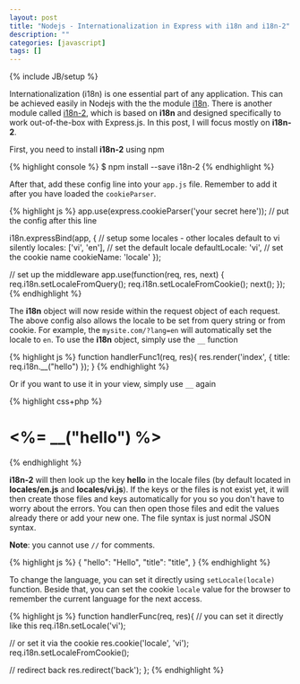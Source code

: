 ```yaml
---
layout: post
title: "Nodejs - Internationalization in Express with i18n and i18n-2"
description: ""
categories: [javascript]
tags: []
---
```

{% include JB/setup %}

Internationalization (i18n) is one essential part of any application. This can
be achieved easily in Nodejs with the the module
[i18n](https://github.com/mashpie/i18n-node). There is another module called
[i18n-2](https://github.com/jeresig/i18n-node-2), which is based on **i18n** and
designed specifically to work out-of-the-box with Express.js. In this post, I
will focus mostly on **i18n-2**.

First, you need to install **i18n-2** using npm

{% highlight console %}
$ npm install --save i18n-2
{% endhighlight %}

After that, add these config line into your `app.js` file. Remember to add it
after you have loaded the `cookieParser`.

{% highlight js %}
app.use(express.cookieParser('your secret here')); // put the config after this line

i18n.expressBind(app, {
  // setup some locales - other locales default to vi silently
  locales: ['vi', 'en'],
  // set the default locale
  defaultLocale: 'vi',
  // set the cookie name
  cookieName: 'locale'
});

// set up the middleware
app.use(function(req, res, next) {
  req.i18n.setLocaleFromQuery();
  req.i18n.setLocaleFromCookie();
  next();
});
{% endhighlight %}

<!-- more -->

The **i18n** object will now reside within the request object of each request.
The above config also allows the locale to be set from query string or from
cookie. For example, the `mysite.com/?lang=en` will automatically set the locale
to `en`. To use the **i18n** object, simply use the `__` function

{% highlight js %}
function handlerFunc1(req, res){
  res.render('index', { title: req.i18n.__("hello") });
}
{% endhighlight %}

Or if you want to use it in your view, simply use `__` again

{% highlight css+php %}
<h1>
  <%= __("hello") %>
</h1>
{% endhighlight %}

**i18n-2** will then look up the key **hello** in the locale files (by default
located in **locales/en.js** and **locales/vi.js**). If the keys or the files is
not exist yet, it will then create those files and keys automatically for you so
you don't have to worry about the errors. You can then open those files and edit
the values already there or add your new one. The file syntax is just normal
JSON syntax.

**Note**: you cannot use `//` for comments.

{% highlight js %}
{
  "hello": "Hello",
  "title": "title",
}
{% endhighlight %}

To change the language, you can set it directly using `setLocale(locale)`
function. Beside that, you can set the cookie `locale` value for the browser to
remember the current language for the next access.

{% highlight js %}
function handlerFunc(req, res){
  // you can set it directly like this
  req.i18n.setLocale('vi');

  // or set it via the cookie
  res.cookie('locale', 'vi');
  req.i18n.setLocaleFromCookie();

  // redirect back
  res.redirect('back');
};
{% endhighlight %}
